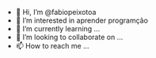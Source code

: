 - 👋 Hi, I’m @fabiopeixotoa
- 👀 I’m interested in aprender programção
- 🌱 I’m currently learning ...
- 💞️ I’m looking to collaborate on ...
- 📫 How to reach me ...

<!---
fabiopeixotoa/fabiopeixotoa is a ✨ special ✨ repository because its `README.md` (this file) appears on your GitHub profile.
You can click the Preview link to take a look at your changes.
--->
